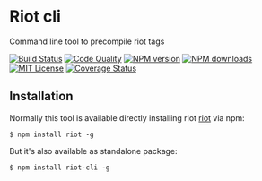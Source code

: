 # Riot cli

Command line tool to precompile riot tags

[![Build Status][travis-image]][travis-url]
[![Code Quality][codeclimate-image]][codeclimate-url]
[![NPM version][npm-version-image]][npm-url]
[![NPM downloads][npm-downloads-image]][npm-url]
[![MIT License][license-image]][license-url]
[![Coverage Status][coverage-image]][coverage-url]

## Installation

Normally this tool is available directly installing riot [riot](https://github.com/riot/riot) via npm:

`$ npm install riot -g`

But it's also available as standalone package:

`$ npm install riot-cli -g`

[travis-image]:https://img.shields.io/travis/riot/cli.svg?style=flat-square
[travis-url]:https://travis-ci.org/riot/cli

[license-image]:http://img.shields.io/badge/license-MIT-000000.svg?style=flat-square
[license-url]:LICENSE.txt

[npm-version-image]:http://img.shields.io/npm/v/riot-cli.svg?style=flat-square
[npm-downloads-image]:http://img.shields.io/npm/dm/riot-cli.svg?style=flat-square
[npm-url]:https://npmjs.org/package/riot-cli

[coverage-image]:https://img.shields.io/coveralls/riot/cli/master.svg?style=flat-square
[coverage-url]:https://coveralls.io/r/riot/cli/?branch=master

[codeclimate-image]:https://img.shields.io/codeclimate/github/riot/cli.svg?style=flat-square
[codeclimate-url]:https://codeclimate.com/github/riot/cli
